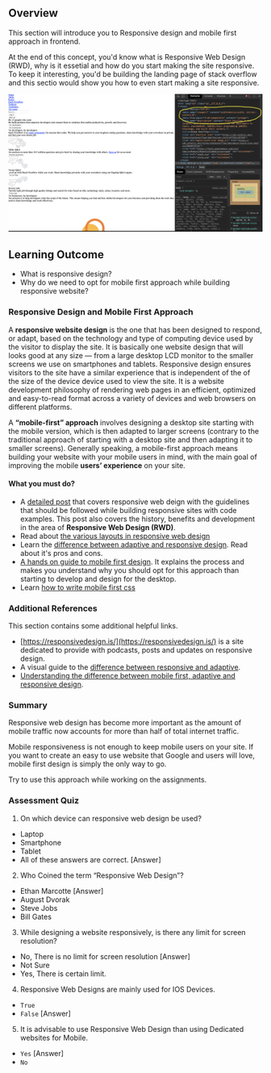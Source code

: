 ## Overview

This section will introduce you to Responsive design and mobile first approach in frontend.

At the end of this concept, you'd know what is Responsive Web Design (RWD), why is it essetial and how do you start making the site responsive. To keep it interesting, you'd be building the landing page of stack overflow and this sectio would show you how to even start making a site responsive.

![Introduction](introduction/introduction.png)

## Learning Outcome

- What is responsive design?
- Why do we need to opt for mobile first approach while building responsive website?

### Responsive Design and Mobile First Approach

A **responsive website design** is the one that has been designed to respond, or adapt, based on the technology and type of computing device used by the visitor to display the site. It is basically one website design that will looks good at any size — from a large desktop LCD monitor to the smaller screens we use on smartphones and tablets. Responsive design ensures visitors to the site have a similar experience that is independent of the of the size of the device device used to view the site. It is a website development philosophy of rendering web pages in an efficient, optimized and easy-to-read format across a variety of devices and web browsers on different platforms.

A **“mobile-first” approach** involves designing a desktop site starting with the mobile version, which is then adapted to larger screens (contrary to the traditional approach of starting with a desktop site and then adapting it to smaller screens). Generally speaking, a mobile-first approach means building your website with your mobile users in mind, with the main goal of improving the mobile **users’ experience** on your site.

#### What you must do?

- A [detailed post](https://www.smashingmagazine.com/2011/01/guidelines-for-responsive-web-design/) that covers responsive web deign with the guidelines that should be followed while building responsive sites with code examples. This post also covers the history, benefits and development in the area of **Responsive Web Design (RWD)**.
- Read about [the various layouts in responsive web design](https://www.sitepoint.com/responsive-web-design-fluid-layouts/)
- Learn the [difference between adaptive and responsive design](https://www.interaction-design.org/literature/article/adaptive-vs-responsive-design). Read about it's pros and cons.
- [A hands on guide to mobile first design](https://www.uxpin.com/studio/blog/a-hands-on-guide-to-mobile-first-design/). It explains the process and makes you understand why you should opt for this approach than starting to develop and design for the desktop.
- Learn [how to write mobile first css](https://zellwk.com/blog/how-to-write-mobile-first-css/)

### Additional References

This section contains some additional helpful links.

- [https://responsivedesign.is/](https://responsivedesign.is/) is a site dedicated to provide with podcasts, posts and updates on responsive design.
- A visual guide to the [difference between responsive and adaptive](https://www.mockplus.com/blog/post/difference-between-responsive-and-adaptive).
- [Understanding the difference between mobile first, adaptive and responsive design](http://fredericgonzalo.com/en/2017/03/01/understanding-the-difference-between-mobile-first-adaptive-and-responsive-design/).

### Summary

Responsive web design has become more important as the amount of mobile traffic now accounts for more than half of total internet traffic.

Mobile responsiveness is not enough to keep mobile users on your site. If you want to create an easy to use website that Google and users will love, mobile first design is simply the only way to go.

Try to use this approach while working on the assignments.

### Assessment Quiz

1. On which device can responsive web design be used?

- Laptop
- Smartphone
- Tablet
- All of these answers are correct. [Answer]

2. Who Coined the term “Responsive Web Design”?

- Ethan Marcotte [Answer]
- August Dvorak
- Steve Jobs
- Bill Gates

3. While designing a website responsively, is there any limit for screen resolution?

- No, There is no limit for screen resolution [Answer]
- Not Sure
- Yes, There is certain limit.

4. Responsive Web Designs are mainly used for IOS Devices.

- `True`
- `False` [Answer]

5. It is advisable to use Responsive Web Design than using Dedicated websites for Mobile.

- `Yes` [Answer]
- `No`
